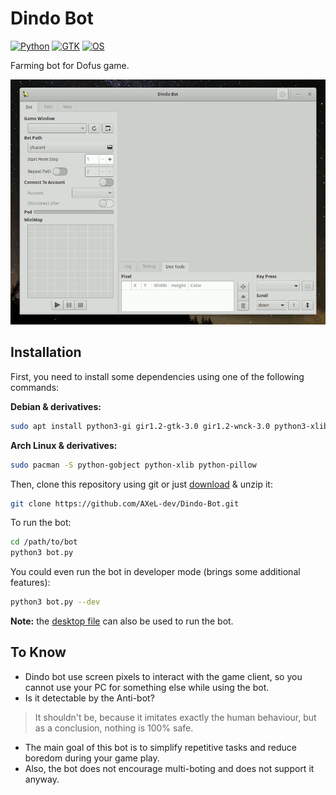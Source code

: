 # Dindo Bot

[![Python](https://img.shields.io/badge/python%20%3E%3D-3.0-blue.svg)](#)
[![GTK](https://img.shields.io/badge/gtk-3.0-brightgreen.svg)](#)
[![OS](https://img.shields.io/badge/os-Linux-orange.svg)](#)

Farming bot for Dofus game.

![screenshot](screenshot.gif)

## Installation

First, you need to install some dependencies using one of the following commands:

**Debian & derivatives:**
```bash
sudo apt install python3-gi gir1.2-gtk-3.0 gir1.2-wnck-3.0 python3-xlib python3-pil
```

**Arch Linux & derivatives:**
```bash
sudo pacman -S python-gobject python-xlib python-pillow
```

Then, clone this repository using git or just [download](https://github.com/AXeL-dev/Dindo-Bot/archive/master.zip) & unzip it:
```bash
git clone https://github.com/AXeL-dev/Dindo-Bot.git
```

To run the bot:
```bash
cd /path/to/bot
python3 bot.py
```

You could even run the bot in developer mode (brings some additional features):
```bash
python3 bot.py --dev
```

**Note:** the [desktop file](dindo-bot.desktop) can also be used to run the bot.

## To Know

- Dindo bot use screen pixels to interact with the game client, so you cannot use your PC for something else while using the bot.
- Is it detectable by the Anti-bot?
> It shouldn't be, because it imitates exactly the human behaviour, but as a conclusion, nothing is 100% safe.
- The main goal of this bot is to simplify repetitive tasks and reduce boredom during your game play.
- Also, the bot does not encourage multi-boting and does not support it anyway.

